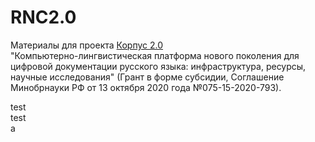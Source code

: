 # RNC2.0
Материалы для проекта [Корпус 2.0](https://www.hse.ru/news/384371563.html)  
"Компьютерно-лингвистическая платформа нового поколения для цифровой документации русского языка: инфраструктура, ресурсы, научные исследования" (Грант в форме субсидии, Соглашение Минобрнауки РФ от 13 октября 2020 года №075-15-2020-793).

test  
test  
a

